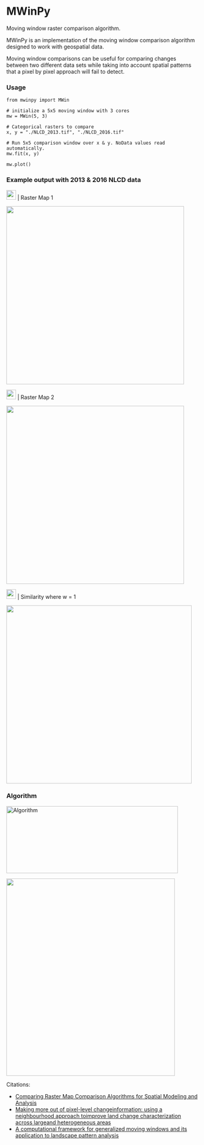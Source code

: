 # MWinPy
Moving window raster comparison algorithm. 

MWinPy is an implementation of the moving window comparison algorithm designed to work with geospatial data.

Moving window comparisons can be useful for comparing changes between two different data sets while taking into account spatial patterns that a pixel by pixel approach will fail to detect. 

### Usage

```
from mwinpy import MWin

# initialize a 5x5 moving window with 3 cores
mw = MWin(5, 3) 

# Categorical rasters to compare
x, y = "./NLCD_2013.tif", "./NLCD_2016.tif"

# Run 5x5 comparison window over x & y. NoData values read automatically.
mw.fit(x, y)

mw.plot()
```


### Example output with 2013 & 2016 NLCD data

<img src="https://render.githubusercontent.com/render/math?math=a_1 " width="25" height="25"> | Raster Map 1

<img src="https://user-images.githubusercontent.com/55674113/94374759-61e2f100-00dc-11eb-8f38-0f3019566b04.png" width="465" height="465"/>

<img src="https://render.githubusercontent.com/render/math?math=a_2" width="25" height="25"> | Raster Map 2

<img src="https://user-images.githubusercontent.com/55674113/94374896-855a6b80-00dd-11eb-82af-c6dee9ea547c.png" width="465" height="465"/>

<img src="https://render.githubusercontent.com/render/math?math=F_w" width="25" height="25"> | Similarity where w = 1

<img src="https://user-images.githubusercontent.com/55674113/94375240-4d085c80-00e0-11eb-950e-7e59aa751342.png" width="484.87" height="465"/>

### Algorithm

<img src="https://user-images.githubusercontent.com/55674113/77957186-1c667800-72a1-11ea-9a5a-408f7372dd69.png"
alt="Algorithm" width="448.7" height="174.7"/>

<img src="https://user-images.githubusercontent.com/55674113/77956975-c1cd1c00-72a0-11ea-99e9-6a41bed1e1fc.png"
width="441" height="515"/>


Citations:

-  [Comparing Raster Map Comparison Algorithms for Spatial Modeling and
 Analysis](https://www.ingentaconnect.com/content/asprs/pers/2005/00000071/00000008/art00008) 
-  [Making more out of pixel-level changeinformation: using a neighbourhood
 approach toimprove land change characterization across largeand heterogeneous areas](https://www.tandfonline.com/doi/full/10.1080/10106049.2018.1458252) 
-  [A computational framework for generalized moving windows and its
 application to landscape pattern analysis](https://www.sciencedirect.com/science/article/abs/pii/S0303243415300337) 
 
